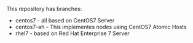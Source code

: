 This repository has branches:

* centos7 - all based on CentOS7 Server
* centos7-ah - This implementes nodes using CentOS7 Atomic Hosts
* rhel7 - based on Red Hat Enterprise 7 Server
